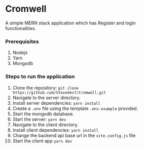 # Cromwell

A simple MERN stack application which has Register and login functionalities.

### Prerequisites
1. Nodejs
2. Yarn
3. Mongodb

### Steps to run the application

1. Clone the repository: `git clone https://github.com/Stevedev7/Cromwell.git`
2. Navigate to the server directory.
3. Install server dependencies: `yarn install`
4. Create a `.env` file using the template `.env.example` provided.
5. Start the mongodb database.
6. Start the server: `yarn dev`
7. Navigate to the client directory.
8. Install client dependencies: `yarn install`
9. Change the backend api base url in the `vite.config.js` file
10. Start the client app `yarn dev`
